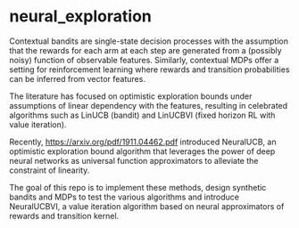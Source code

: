 # neural_exploration

Contextual bandits are single-state decision processes with the assumption that the rewards for each arm at each step are generated from a (possibly noisy) function of observable features. Similarly, contextual MDPs offer a setting for reinforcement learning where rewards and transition probabilities can be inferred from vector features.

The literature has focused on optimistic exploration bounds under assumptions of linear dependency with the features, resulting in celebrated algorithms such as LinUCB (bandit) and LinUCBVI (fixed horizon RL with value iteration).

Recently, https://arxiv.org/pdf/1911.04462.pdf introduced NeuralUCB, an optimistic exploration bound algorithm that leverages the power of deep neural networks as universal function approximators to alleviate the constraint of linearity.

The goal of this repo is to implement these methods, design synthetic bandits and MDPs to test the various algorithms and introduce NeuralUCBVI, a value iteration algorithm based on neural approximators of rewards and transition kernel.
